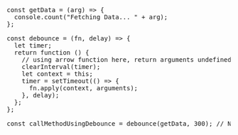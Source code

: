 <pre>
const getData = (arg) => {
  console.count("Fetching Data... " + arg);
};

const debounce = (fn, delay) => {
  let timer;
  return function () {
    // using arrow function here, return arguments undefined
    clearInterval(timer);
    let context = this;
    timer = setTimeout(() => {
      fn.apply(context, arguments);
    }, delay);
  };
};

const callMethodUsingDebounce = debounce(getData, 300); // Name callMethodUsingDebounce as getDataUsingDebounce or getDataOverDebounce
</pre>